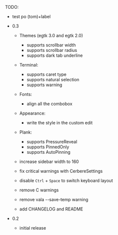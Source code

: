 TODO:
  - test po (tom)+label

* 0.3
  - Themes (egtk 3.0 and egtk 2.0)
     - supports scrollbar width
     - supports scrollbar radius
     - supports dark tab underline
  - Terminal:
     - supports caret type
     - supports natural selection
     - supports warning
  - Fonts:
     - align all the combobox
  - Appearance:
     - write the style in the custom edit
  - Plank:
     - supports PressureReveal
     - supports PinnedOnly
     - supports AutoPinning
  - increase sidebar width to 160
  - fix critical warnings with CerbereSettings
  - disable `Ctrl` + `Space` to switch keyboard layout

  - remove C warnings
  - remove vala --save-temp warning
  - add CHANGELOG and README

* 0.2
  - initial release

